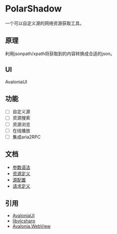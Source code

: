 # PolarShadow

一个可以自定义源的网络资源获取工具。

## 原理

利用jsonpath/xpath将获取到的内容转换成合适的json。

## UI

AvaloniaUI

## 功能

- [ ] 自定义源
- [ ] 资源搜索
- [ ] 资源浏览
- [ ] 在线播放
- [ ] 集成aria2RPC

## 文档

- [参数语法](documents/参数语法.md)
- [资源定义](documents/资源定义.md)
- [源配置](documents/源配置.md)
- [请求定义](documents/请求定义.md)

## 引用

- [AvaloniaUI](https://github.com/AvaloniaUI/Avalonia)
- [libvlcsharp](https://github.com/videolan/libvlcsharp)
- [Avalonia.WebView](https://github.com/MicroSugarDeveloperOrg/Avalonia.WebView)
